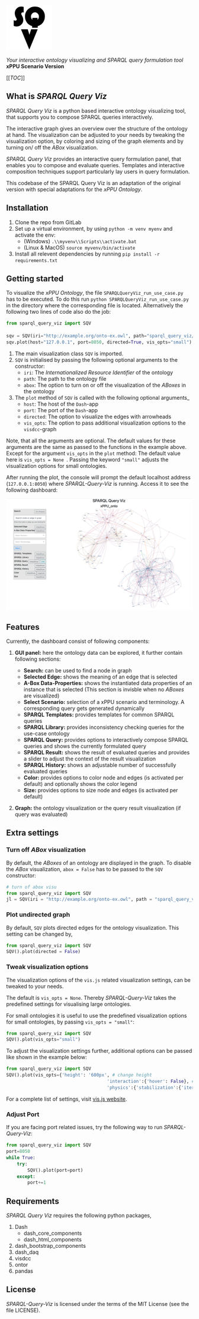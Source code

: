 <img src="sparql_query_viz/assets/sqv_logo.png" alt="sqv logo"/>


*Your interactive ontology visualizing and SPARQL query formulation tool*
**xPPU Scenario Version**

[[_TOC_]]

## What is *SPARQL Query Viz*

*SPARQL Query Viz* is a python based interactive ontology visualizing tool, that supports you to compose SPARQL queries interactively. 

The interactive graph gives an overview over the structure of the ontology at hand. The visualization can be adjusted to your needs by tweaking the visualization option, by coloring and sizing of the graph elements and by turning on/ off the *ABox* visualization.

*SPARQL Query Viz* provides an interactive query formulation panel, that enables you to compose and evaluate queries. Templates and interactive composition techniques support particularly lay users in query formulation.

This codebase of the SPARQL Query Viz is an adaptation of the original version with special adaptations for the *xPPU Ontology*.
## Installation

1. Clone the repo from GitLab
2. Set up a virtual environment, by using `python -m venv myenv` and activate the env:
    - (Windows) `.\\myvenv\\Scripts\\activate.bat`
    - (Linux & MacOS) `source myvenv/bin/activate`
3. Install all relevent dependencies by running `pip install -r requirements.txt`

## Getting started

To visualize the *xPPU Ontology*, the file `SPARQLQueryViz_run_use_case.py` has to be executed.
To do this run `python SPARQLQueryViz_run_use_case.py` in the directory where the corresponding file is located.
Alternatively the following two lines of code also do the job:

```python
from sparql_query_viz import SQV

sqv = SQV(iri="http://example.org/onto-ex.owl", path="sparql_query_viz/datasets/ontologies/xPPU_onto.owl", abox=True)
sqv.plot(host="127.0.0.1", port=8050, directed=True, vis_opts="small")
```

1. The main visualization class `SQV` is imported. 
2. `SQV` is initialised by passing the following optional arguments to the constructor:
    - `iri`: The *Internationalized Resource Identifier* of the ontology
    - `path`: The path to the ontology file
    - `abox`: The option to turn on or off the visualization of the *ABoxes* in the ontology
3. The `plot` method of `SQV` is called with the following optional arguments_
    - `host`: The host of the `Dash`-app
    - `port`: The port of the `Dash`-app
    - `directed`: The option to visualize the edges with arrowheads
    - `vis_opts`: The option to pass additional visualization options to the `visdcc`-graph

Note, that all the arguments are optional. The default values for these arguments are the same as passed to the functions in the example above. Except for the argument `vis_opts` in the `plot` method: The default value here is `vis_opts = None `. Passing the keyword `"small"` adjusts the visualization options for small ontologies.

After running the plot, the console will prompt the default localhost address (`127.0.0.1:8050`) where *SPARQL-Query-Viz* is running. Access it to see the following dashboard:

<img src="sparql_query_viz/assets/onto_visu.png" alt="dashboard"/>

## Features

Currently, the dashboard consist of following components:
1. **GUI panel:** here the ontology data can be explored, it further contain following sections:
    - **Search:** can be used to find a node in graph
    - **Selected Edge:** shows the meaning of an edge that is selected
    - **A-Box Data-Properties:** shows the instantiated data properties of an instance that is selected (This section is invisble when no *ABoxes* are visualized)
    - **Select Scenario:** selection of a xPPU scenario and terminology. A corresponding query gets generated dynamically
    - **SPARQL Templates:** provides templates for common SPARQL queries
    - **SPARQL Library:** provides inconsistency checking queries for the use-case ontology
    - **SPARQL Query:** provides options to interactively compose SPARQL queries and shows the currently formulated query
    - **SPARQL Result:** shows the result of evaluated queries and provides a slider to adjust the context of the result visualization
    - **SPARQL History:** shows an adjustable number of successfully evaluated queries
    - **Color:** provides options to color node and edges (is activated per default) and optionally shows the color legend
    - **Size:** provides options to size node and edges (is activated per default)

2. **Graph:** the ontology visualization or the query result visualization (if query was evaluated)

## Extra settings

### Turn off *ABox* visualization

By default, the *ABoxes* of an ontology are displayed in the graph. To disable the *ABox* visualization, `abox = False` has to be passed to the `SQV` constructor:

```python
# turn of abox visu
from sparql_query_viz import SQV
jl = SQV(iri = "http://example.org/onto-ex.owl", path = "sparql_query_viz/datasets/ontologies/pizza", abox = False)
```

### Plot undirected graph

By default, `SQV` plots directed edges for the ontology visualization. This setting can be changed by,

```python
from sparql_query_viz import SQV
SQV().plot(directed = False)
```

### Tweak visualization options

The visualization options of the `vis.js` related visualization settings, can be tweaked to your needs. 

The default is `vis_opts = None`. Thereby *SPARQL-Query-Viz* takes the predefined settings for visualising large ontologies.

For small ontologies it is useful to use the predefined visualization options for small ontologies, by passing `vis_opts = "small"`:

```python
from sparql_query_viz import SQV
SQV().plot(vis_opts="small")
```
To adjust the visualization settings further, additional options can be passed like shown in the example below:

```python
from sparql_query_viz import SQV
SQV().plot(vis_opts={'height': '600px', # change height
                                      'interaction':{'hover': False}, # turn off the hover 
                                      'physics':{'stabilization':{'iterations': 100}}}) # define the convergence iteration of network

```

For a complete list of settings, visit [vis.js website](https://visjs.github.io/vis-network/docs/network/).

### Adjust Port

If you are facing port related issues, try the following way to run *SPARQL-Query-Viz*:

```python
from sparql_query_viz import SQV
port=8050
while True:
    try:
        SQV().plot(port=port)
    except:
        port+=1
```

## Requirements

*SPARQL Query Viz* requires the following python packages, 
1. Dash
    - dash_core_components
    - dash_html_components 
2. dash_bootstrap_components
3. dash_daq
4. visdcc
5. ontor
6. pandas



## License

*SPARQL-Query-Viz* is licensed under the terms of the MIT License (see the file
LICENSE).
